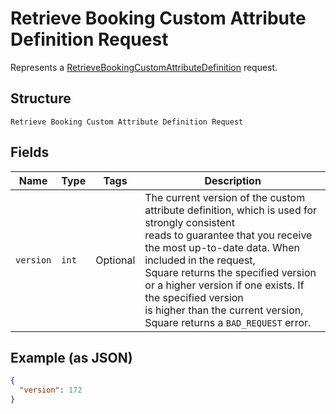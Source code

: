 
# Retrieve Booking Custom Attribute Definition Request

Represents a [RetrieveBookingCustomAttributeDefinition](../../doc/api/booking-custom-attributes.md#retrieve-booking-custom-attribute-definition) request.

## Structure

`Retrieve Booking Custom Attribute Definition Request`

## Fields

| Name | Type | Tags | Description |
|  --- | --- | --- | --- |
| `version` | `int` | Optional | The current version of the custom attribute definition, which is used for strongly consistent<br>reads to guarantee that you receive the most up-to-date data. When included in the request,<br>Square returns the specified version or a higher version if one exists. If the specified version<br>is higher than the current version, Square returns a `BAD_REQUEST` error. |

## Example (as JSON)

```json
{
  "version": 172
}
```

